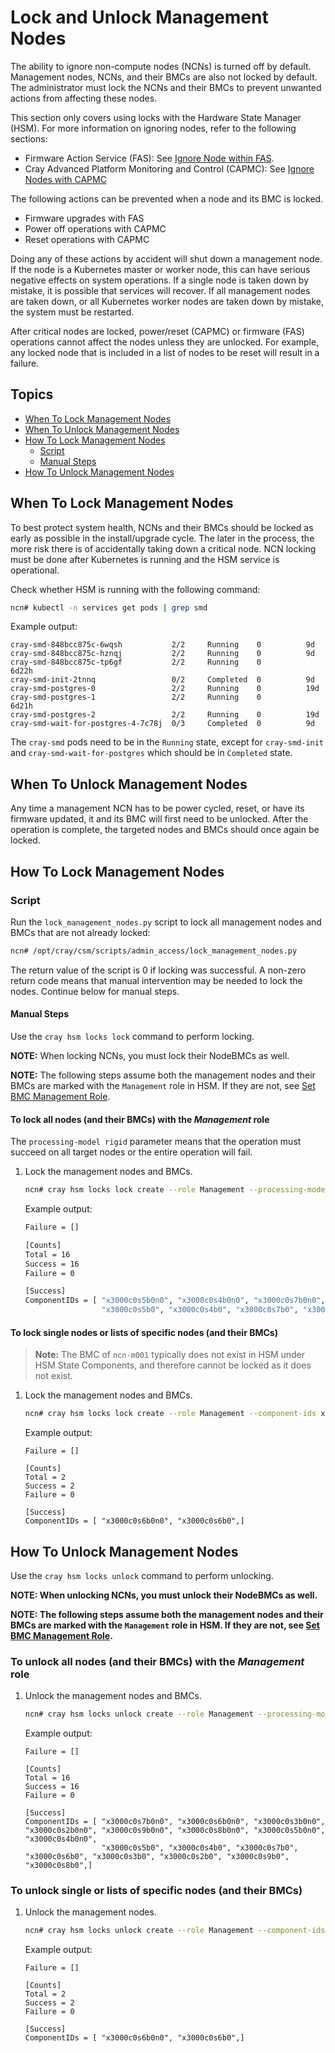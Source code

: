 # Lock and Unlock Management Nodes

The ability to ignore non-compute nodes (NCNs) is turned off by default. Management nodes, NCNs, and their BMCs are also not locked by default. The administrator must lock the NCNs and their BMCs to prevent unwanted actions from affecting these nodes.

This section only covers using locks with the Hardware State Manager (HSM). For more information
on ignoring nodes, refer to the following sections:

* Firmware Action Service (FAS): See [Ignore Node within FAS](../firmware/FAS_Admin_Procedures.md#ignore).
* Cray Advanced Platform Monitoring and Control (CAPMC): See [Ignore Nodes with CAPMC](../power_management/Ignore_Nodes_with_CAPMC.md)

The following actions can be prevented when a node and its BMC is locked.

* Firmware upgrades with FAS
* Power off operations with CAPMC
* Reset operations with CAPMC

Doing any of these actions by accident will shut down a management node. If the node is a Kubernetes master or worker
node, this can have serious negative effects on system operations. If a single node is taken down by mistake, it is
possible that services will recover. If all management nodes are taken down, or all Kubernetes worker nodes are taken down by mistake, the system must be restarted.

After critical nodes are locked, power/reset (CAPMC) or firmware (FAS) operations cannot affect the nodes unless
they are unlocked. For example, any locked node that is included in a list of nodes to be reset will result in a
failure.

## Topics

* [When To Lock Management Nodes](#when-to-lock-management-nodes)
* [When To Unlock Management Nodes](#when-to-unlock-management-nodes)
* [How To Lock Management Nodes](#how-to-lock-management-nodes)
  * [Script](#lock-script)
  * [Manual Steps](#lock-manual)
* [How To Unlock Management Nodes](#how-to-unlock-management-nodes)

<a name="when-to-lock-management-nodes"></a>

## When To Lock Management Nodes

To best protect system health, NCNs and their BMCs should be locked as early as possible in the install/upgrade cycle. The later in the process, the more risk there is of accidentally taking down a critical node.
NCN locking must be done after Kubernetes is running and the HSM service is operational.

Check whether HSM is running with the following command:

```bash
ncn# kubectl -n services get pods | grep smd
```

Example output:

```screen
cray-smd-848bcc875c-6wqsh           2/2     Running    0          9d
cray-smd-848bcc875c-hznqj           2/2     Running    0          9d
cray-smd-848bcc875c-tp6gf           2/2     Running    0          6d22h
cray-smd-init-2tnnq                 0/2     Completed  0          9d
cray-smd-postgres-0                 2/2     Running    0          19d
cray-smd-postgres-1                 2/2     Running    0          6d21h
cray-smd-postgres-2                 2/2     Running    0          19d
cray-smd-wait-for-postgres-4-7c78j  0/3     Completed  0          9d
```

The `cray-smd` pods need to be in the `Running` state, except for `cray-smd-init` and
`cray-smd-wait-for-postgres` which should be in `Completed` state.

<a name="when-to-unlock-management-nodes"></a>

## When To Unlock Management Nodes

Any time a management NCN has to be power cycled, reset, or have its firmware updated,
it and its BMC will first need to be unlocked. After the operation is complete, the targeted nodes and BMCs
should once again be locked.

<a name="how-to-lock-management-nodes"></a>

## How To Lock Management Nodes

<a name="lock-script"></a>

### Script

Run the `lock_management_nodes.py` script to lock all management nodes and BMCs that are not already locked:

```bash
ncn# /opt/cray/csm/scripts/admin_access/lock_management_nodes.py
```

The return value of the script is 0 if locking was successful. A non-zero return code means that manual intervention may be needed to lock the nodes. Continue below for manual steps.

<a name="lock-manual"></a>

#### Manual Steps

Use the `cray hsm locks lock` command to perform locking.

**NOTE:** When locking NCNs, you must lock their NodeBMCs as well.

**NOTE:** The following steps assume both the management nodes and their BMCs are marked with the `Management` role in HSM. If they are not, see [Set BMC Management Role](Set_BMC_Management_Role.md).

#### To lock all nodes (and their BMCs) with the _Management_ role

   The `processing-model rigid` parameter means that the operation must succeed on all
   target nodes or the entire operation will fail.

1. Lock the management nodes and BMCs.

   ```bash
   ncn# cray hsm locks lock create --role Management --processing-model rigid
   ```

   Example output:

   ```bash
   Failure = []

   [Counts]
   Total = 16
   Success = 16
   Failure = 0

   [Success]
   ComponentIDs = [ "x3000c0s5b0n0", "x3000c0s4b0n0", "x3000c0s7b0n0", "x3000c0s6b0n0", "x3000c0s3b0n0", "x3000c0s2b0n0", "x3000c0s9b0n0", "x3000c0s8b0n0", 
                    "x3000c0s5b0", "x3000c0s4b0", "x3000c0s7b0", "x3000c0s6b0", "x3000c0s3b0", "x3000c0s2b0", "x3000c0s9b0", "x3000c0s8b0",]
   ```

#### To lock single nodes or lists of specific nodes (and their BMCs)

   > **Note:** The BMC of `ncn-m001` typically does not exist in HSM under HSM State Components, and therefore cannot be locked as it does not exist.

1. Lock the management nodes and BMCs.

   ```bash
   ncn# cray hsm locks lock create --role Management --component-ids x3000c0s6b0n0,x3000c0s6b0 --processing-model rigid
   ```

   Example output:

   ```screen
   Failure = []

   [Counts]
   Total = 2
   Success = 2
   Failure = 0

   [Success]
   ComponentIDs = [ "x3000c0s6b0n0", "x3000c0s6b0",]
   ```

<a name="how-to-unlock-management-nodes"></a>

## How To Unlock Management Nodes

Use the `cray hsm locks unlock` command to perform unlocking.

**NOTE: When unlocking NCNs, you must unlock their NodeBMCs as well.**

**NOTE: The following steps assume both the management nodes and their BMCs are marked with the `Management` role in HSM. If they are not, see [Set BMC Management Role](Set_BMC_Management_Role.md).**

### To unlock all nodes (and their BMCs) with the _Management_ role

1. Unlock the management nodes and BMCs.

   ```bash
   ncn# cray hsm locks unlock create --role Management --processing-model rigid
   ```

   Example output:

   ```screen
   Failure = []

   [Counts]
   Total = 16
   Success = 16
   Failure = 0

   [Success]
   ComponentIDs = [ "x3000c0s7b0n0", "x3000c0s6b0n0", "x3000c0s3b0n0", "x3000c0s2b0n0", "x3000c0s9b0n0", "x3000c0s8b0n0", "x3000c0s5b0n0", "x3000c0s4b0n0", 
                    "x3000c0s5b0", "x3000c0s4b0", "x3000c0s7b0", "x3000c0s6b0", "x3000c0s3b0", "x3000c0s2b0", "x3000c0s9b0", "x3000c0s8b0",]
   ```

### To unlock single or lists of specific nodes (and their BMCs)

1. Unlock the management nodes.

   ```bash
   ncn# cray hsm locks unlock create --role Management --component-ids x3000c0s6b0n0,x3000c0s6b0 --processing-model rigid
   ```

   Example output:

   ```screen
   Failure = []

   [Counts]
   Total = 2
   Success = 2
   Failure = 0

   [Success]
   ComponentIDs = [ "x3000c0s6b0n0", "x3000c0s6b0",]
   ```
